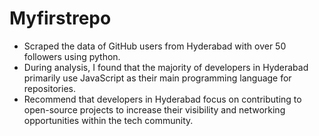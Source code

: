 # Myfirstrepo

- Scraped the data of GitHub users from Hyderabad with over 50 followers using python.
- During analysis, I found that the majority of developers in Hyderabad primarily use JavaScript as their main programming language for repositories.
-  Recommend that developers in Hyderabad focus on contributing to open-source projects to increase their visibility and networking opportunities within the tech community.
